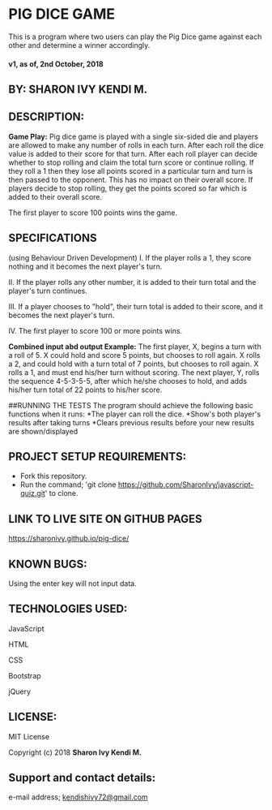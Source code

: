 # PIG DICE GAME
  This is a program where two users can play the Pig Dice game against each other and determine a winner accordingly.

#### v1, as of, 2nd October, 2018

## BY: **SHARON IVY KENDI M.**

## DESCRIPTION:
**Game Play:**
  Pig dice game is played with a single six-sided die and players are allowed to make any number of rolls in each turn. After each roll the dice value is added to their score for that turn. After each roll player can decide whether to stop rolling and claim the total turn score or continue rolling. If they roll a 1 then they lose all points scored in a particular turn and turn is then passed to the opponent. This has no impact on their overall score. If players decide to stop rolling, they get the points scored so far which is added to their overall score.

  The first player to score 100 points wins the game.

## SPECIFICATIONS
  (using Behaviour Driven Development)
  I. If the player rolls a 1, they score nothing and it becomes the next player's turn.


  II. If the player rolls any other number, it is added to their turn total and the player's turn continues.


  III. If a player chooses to "hold", their turn total is added to their score, and it becomes the next player's turn.


  IV. The first player to score 100 or more points wins.

   **Combined input abd output Example:**
   The first player, X, begins a turn with a roll of 5. X could hold and score 5 points, but chooses to roll again. X rolls a 2, and could hold with a turn total of 7 points, but chooses to roll again. X rolls a 1, and must end his/her turn without scoring. The next player, Y, rolls the sequence 4-5-3-5-5, after which he/she chooses to hold, and adds his/her turn total of 22 points to his/her score.

##RUNNING THE TESTS
  The program should achieve the following basic functions when it runs:
    *The player can roll the dice.
    *Show's both player's results after taking turns
    *Clears previous results before your new results are shown/displayed

## PROJECT SETUP REQUIREMENTS:
  * Fork this repository.
  * Run the command;
    'git clone https://github.com/SharonIvy/javascript-quiz.git' to clone.

## LINK TO LIVE SITE ON GITHUB PAGES
  https://sharonivy.github.io/pig-dice/

## KNOWN BUGS:
  Using the enter key will not input data.

## TECHNOLOGIES USED:
  JavaScript

  HTML

  CSS

  Bootstrap

  jQuery

## LICENSE:
  MIT License

  Copyright (c) 2018 **Sharon Ivy Kendi M.**

## Support and contact details:
  e-mail address; kendishivy72@gmail.com